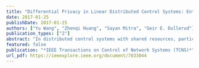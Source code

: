 ```yaml
---
title: "Differential Privacy in Linear Distributed Control Systems: Entropy Minimizing Mechanisms and Performance Tradeoffs"
date: 2017-01-25
publishDate: 2017-01-25
authors: ["Yu Wang", "Zhenqi Huang", "Sayan Mitra", "Geir E. Dullerud"]
publication_types: ["2"]
abstract: "In distributed control systems with shared resources, participating agents can improve the overall performance of the system by sharing data about their personal preferences. In this paper, we formulate and study a natural tradeoff arising in these problems between the privacy of the agent's data and the performance of the control system. We formalize privacy in terms of differential privacy of agents' preference vectors. The overall control system consists of N agents with linear discrete-time coupled dynamics, each controlled to track its preference vector. Performance of the system is measured by the mean squared tracking error. We present a mechanism that achieves differential privacy by adding Laplace noise to the shared information in a way that depends on the sensitivity of the control system to the private data. We show that for stable systems the performance cost of using this type of privacy preserving mechanism grows as O(T3/N$ε$2), where T is the time horizon and $ε$ is the privacy parameter. For unstable systems, the cost grows exponentially with time. From an estimation point of view, we establish a lower-bound for the entropy of any unbiased estimator of the private data from any noise-adding mechanism that gives $ε$-differential privacy. We show that the mechanism achieving this lower-bound is a randomized mechanism that also uses Laplace noise."
featured: false
publication: "*IEEE Transactions on Control of Network Systems (TCNS)*"
url_pdf: https://ieeexplore.ieee.org/document/7833044
---
```


